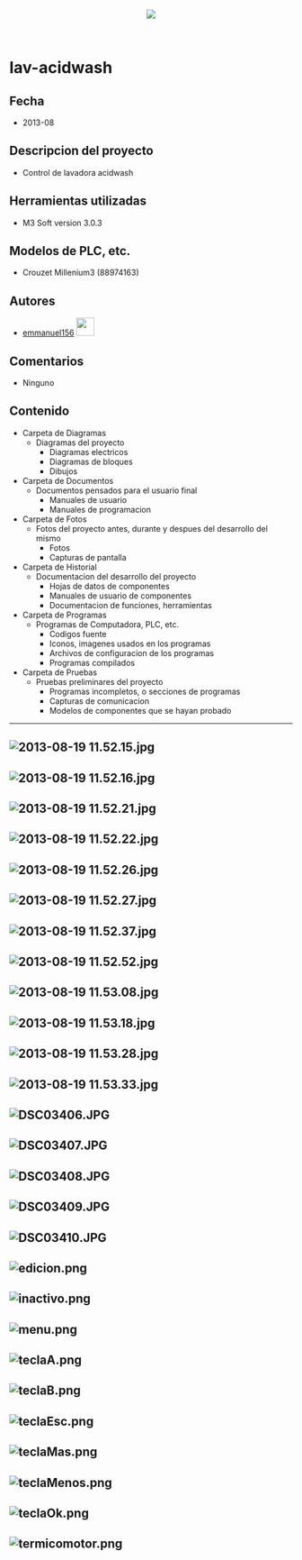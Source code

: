 <br/>
<p align="center">
  <img src="https://avatars2.githubusercontent.com/u/15052789?v=3&s=200">
</p>
<br/>

# lav-acidwash

## Fecha
* 2013-08

## Descripcion del proyecto
* Control de lavadora acidwash

## Herramientas utilizadas
* M3 Soft version 3.0.3

## Modelos de PLC, etc.
* Crouzet Millenium3 (88974163)

## Autores
* <a href="http://www.github.com/emmanuel156">emmanuel156</a> <img src="https://avatars0.githubusercontent.com/u/15036095?v=3" height="32" width="32">

## Comentarios
* Ninguno

## Contenido
* Carpeta de Diagramas
	* Diagramas del proyecto
		* Diagramas electricos
		* Diagramas de bloques
		* Dibujos
* Carpeta de Documentos
	* Documentos pensados para el usuario final
		* Manuales de usuario
		* Manuales de programacion
* Carpeta de Fotos
	* Fotos del proyecto antes, durante y despues del desarrollo del mismo
		* Fotos
		* Capturas de pantalla
* Carpeta de Historial
	* Documentacion del desarrollo del proyecto
		* Hojas de datos de componentes
		* Manuales de usuario de componentes
		* Documentacion de funciones, herramientas
* Carpeta de Programas
	* Programas de Computadora, PLC, etc. 
		* Codigos fuente
		* Iconos, imagenes usados en los programas 
		* Archivos de configuracion de los programas
		* Programas compilados
* Carpeta de Pruebas
	* Pruebas preliminares del proyecto
		* Programas incompletos, o secciones de programas
		* Capturas de comunicacion
		* Modelos de componentes que se hayan probado

---
![2013-08-19 11.52.15.jpg](/Fotos/2013-08-19%2011.52.15.jpg)
---
![2013-08-19 11.52.16.jpg](/Fotos/2013-08-19%2011.52.16.jpg)
---
![2013-08-19 11.52.21.jpg](/Fotos/2013-08-19%2011.52.21.jpg)
---
![2013-08-19 11.52.22.jpg](/Fotos/2013-08-19%2011.52.22.jpg)
---
![2013-08-19 11.52.26.jpg](/Fotos/2013-08-19%2011.52.26.jpg)
---
![2013-08-19 11.52.27.jpg](/Fotos/2013-08-19%2011.52.27.jpg)
---
![2013-08-19 11.52.37.jpg](/Fotos/2013-08-19%2011.52.37.jpg)
---
![2013-08-19 11.52.52.jpg](/Fotos/2013-08-19%2011.52.52.jpg)
---
![2013-08-19 11.53.08.jpg](/Fotos/2013-08-19%2011.53.08.jpg)
---
![2013-08-19 11.53.18.jpg](/Fotos/2013-08-19%2011.53.18.jpg)
---
![2013-08-19 11.53.28.jpg](/Fotos/2013-08-19%2011.53.28.jpg)
---
![2013-08-19 11.53.33.jpg](/Fotos/2013-08-19%2011.53.33.jpg)
---
![DSC03406.JPG](/Fotos/DSC03406.JPG)
---
![DSC03407.JPG](/Fotos/DSC03407.JPG)
---
![DSC03408.JPG](/Fotos/DSC03408.JPG)
---
![DSC03409.JPG](/Fotos/DSC03409.JPG)
---
![DSC03410.JPG](/Fotos/DSC03410.JPG)
---
![edicion.png](/Fotos/edicion.png)
---
![inactivo.png](/Fotos/inactivo.png)
---
![menu.png](/Fotos/menu.png)
---
![teclaA.png](/Fotos/teclaA.png)
---
![teclaB.png](/Fotos/teclaB.png)
---
![teclaEsc.png](/Fotos/teclaEsc.png)
---
![teclaMas.png](/Fotos/teclaMas.png)
---
![teclaMenos.png](/Fotos/teclaMenos.png)
---
![teclaOk.png](/Fotos/teclaOk.png)
---
![termicomotor.png](/Fotos/termicomotor.png)
---
